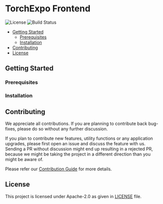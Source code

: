 # TorchExpo Frontend

<img src="https://img.shields.io/github/license/torchexpo/torchexpo?style=flat-square"
   alt="License">
<img src="https://img.shields.io/travis/torchexpo/torchexpo?style=flat-square" alt="Build Status">

* [Getting Started](#getting-started)
  * [Prerequisites](#prerequisites)
  * [Installation](#installation)
* [Contributing](#contributing)
* [License](#license)

## Getting Started

### Prerequisites

### Installation

## Contributing
We appreciate all contributions. If you are planning to contribute back bug-fixes, please do so
without any further discussion.

If you plan to contribute new features, utility functions or any application upgrades, please first
open an issue and discuss the feature with us. Sending a PR without discussion might end up
resulting in a rejected PR, because we might be taking the project in a different direction
than you might be aware of.

Please refer our [Contribution Guide](CONTRIBUTING.md) for more details.

## License
This project is licensed under Apache-2.0 as given in [LICENSE](LICENSE) file.